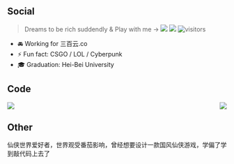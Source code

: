 ## Social
> Dreams to be rich suddendly
& Play with me ->
![](https://img.shields.io/badge/Marno-join-s?style=social&logo=Steam)
![](https://img.shields.io/badge/万有引力与航天-join-s?style=social&logo=Music)
![visitors](https://visitor-badge.glitch.me/badge?page_id=Marno-o.Marno-o)

- 🚘 Working for 三百云.co
- ⚡ Fun fact: CSGO / LOL / Cyberpunk
- 🎓 Graduation: Hei-Bei University

## Code

<a>
    <img align="right" src="https://github-readme-stats.vercel.app/api/top-langs/?username=Marno-o&layout=compact" />
</a>

<a>
    <img src="https://github-readme-stats.vercel.app/api?username=Marno-o&show_icons=true&hide=prs,contribs" />
</a>



## Other
仙侠世界爱好者，世界观受番茄影响，曾经想要设计一款国风仙侠游戏，学偏了学到敲代码上去了
